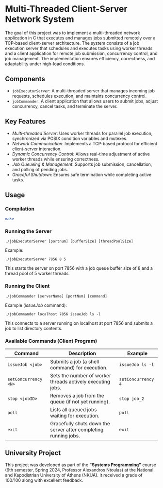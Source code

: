 # Multi-Threaded Client-Server Network System

The goal of this project was to implement a multi-threaded network application in C that executes and manages jobs submitted remotely over a TCP-based client-server architecture. The system consists of a job execution server that schedules and executes tasks using worker threads and a client application for remote job submission, concurrency control, and job management. The implementation ensures efficiency, correctness, and adaptability under high-load conditions.


## Components

- `jobExecutorServer`: A multi-threaded server that manages incoming job requests, schedules execution, and maintains concurrency control.
- `jobCommander`: A client application that allows users to submit jobs, adjust concurrency, cancel tasks, and terminate the server.


## Key Features

- *Multi-threaded Server*: Uses worker threads for parallel job execution, synchronized via POSIX condition variables and mutexes.
- *Network Communication*: Implements a TCP-based protocol for efficient client-server interaction.
- *Dynamic Concurrency Control*: Allows real-time adjustment of active worker threads while ensuring correctness.
- *Job Queueing & Management*: Supports job submission, cancellation, and polling of pending jobs.
- *Graceful Shutdown*: Ensures safe termination while completing active tasks.


## Usage


### Compilation  
```bash
make
```

### Running the Server

```
./jobExecutorServer [portnum] [bufferSize] [threadPoolSize]
```

Example:

```
./jobExecutorServer 7856 8 5
```

This starts the server on port 7856 with a job queue buffer size of 8 and a thread pool of 5 worker threads.

### Running the Client

```
./jobCommander [serverName] [portNum] [command]
```

Example (*issueJob* command):

```
./jobCommander localhost 7856 issueJob ls -l
```

This connects to a server running on localhost at port 7856 and submits a job to list directory contents.

### Available Commands (Client Program)

|Command|Description|Example|
|----------|----------|----------|
|`issueJob <job>` | Submits a job (a shell command) for execution. | `issueJob ls -l`|
|`setConcurrency <N>` | Sets the number of worker threads actively executing jobs. | `setConcurrency 4`|
|`stop <jobID>` | Removes a job from the queue (if not yet running). | `stop job_2`|
|`poll` | Lists all queued jobs waiting for execution. | `poll` |
|`exit` | Gracefully shuts down the server after completing running jobs. | `exit` |


## University Project

This project was developed as part of the **"Systems Programming"** course (6th semester, Spring 2024, Professor Alexandros Ntoulas) at the National and Kapodistrian University of Athens (NKUA). It received a grade of 100/100 along with excellent feedback.